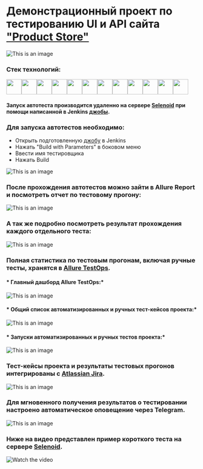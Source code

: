 # Демонстрационный проект по тестированию UI и API сайта <a target="_blank" href="https://www.demoblaze.com">"Product Store"</a>

![This is an image](design/images/Main_page.png)

### Стек технологий:
<img src="design/icons/Python_logo_and_wordmark.svg" height="40" width="40" /><img src="design/icons/requests.png" height="40" width="40" /><img src="design/icons/Selenium.png" height="40" width="40" /><img src="design/icons/selene.png" height="40" width="40" /><img src="design/icons/Selenoid.svg" height="40" width="40" /><img src="design/icons/Pytest_logo.svg" height="40" width="40" /><img src="design/icons/Allure_Report.svg" height="40" width="40" /><img src="design/icons/Allure_EE.svg" height="40" width="40" /><img src="design/icons/Jenkins.svg" height="40" width="40" /><img src="design/icons/Docker.svg" height="40" width="40" /><img src="design/icons/Jira.svg" height="40" width="40" /><img src="design/icons/Telegram.svg" height="40" width="40" />

#### Запуск автотеста производится удаленно на сервере <a target="_blank" href="https://selenoid.autotests.cloud/#/">Selenoid</a> при помощи написанной в Jenkins <a target="_blank" href="https://jenkins.autotests.cloud/job/Ponomarev-IV-Demoblaze_Test/">джобы</a>.

### Для запуска автотестов необходимо:
- Открыть подготовленную <a target="_blank" href="https://jenkins.autotests.cloud/job/Ponomarev-IV-Demoblaze_Test/">джобу</a> в Jenkins
- Нажать "Build with Parameters" в боковом меню
- Ввести имя тестировщика
- Нажать Build

![This is an image](design/images/Start_job.png)

### После прохождения автотестов можно зайти в Allure Report и посмотреть отчет по тестовому прогону:
![This is an image](design/images/Allure_report_1.png)

### А так же подробно посмотреть результат прохождения каждого отдельного теста:
![This is an image](design/images/Allure_report_2.png)

### Полная статистика по тестовым прогонам, включая ручные тесты, хранятся в <a target="_blank" href="https://allure.autotests.cloud/project/3738/dashboards">Allure TestOps</a>.
#### * Главный дашборд Allure TestOps:*
![This is an image](design/images/Allure_testops_dashboards.png)
#### * Общий список автоматизированных и ручных тест-кейсов проекта:*
![This is an image](design/images/Allure_testops_test_cases.png)
#### * Запуски автоматизированных и ручных тестов проекта:*
![This is an image](design/images/Allure_testops_launches.png)

### Тест-кейсы проекта и результаты тестовых прогонов интегрированы с <a target="_blank" href="https://jira.autotests.cloud/browse/HOMEWORK-925">Atlassian Jira</a>.
![This is an image](design/images/Jira.png)

### Для мгновенного получения результатов о тестировании настроено автоматическое оповещение через Telegram.
![This is an image](design/images/Telegram.png)

### Ниже на видео представлен пример короткого теста на сервере <a target="_blank" href="https://selenoid.autotests.cloud/#/">Selenoid</a>.
![Watch the video](design/gif/test_video_example.gif)